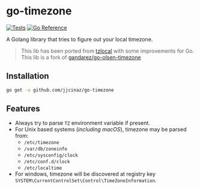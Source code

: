 # go-timezone

[![Tests](https://img.shields.io/github/workflow/status/gandarez/go-olson-timezone/Tests/master?label=tests)](https://github.com/jjcinaz/go-timezone/actions)
[![Go Reference](https://pkg.go.dev/badge/github.com/gandarez/go-olson-timezone.svg)](https://pkg.go.dev/github.com/jjcinaz/go-timezone)

A Golang library that tries to figure out your local timezone.

> This lib has been ported from [tzlocal](https://github.com/regebro/tzlocal) with some improvements for Go.
> This lib is a fork of [gandarez/go-olsen-timezone](https://github.com/gandarez/go-olsen-timezone) 
## Installation

```bash
go get -u github.com/jjcinaz/go-timezone
```

## Features

* Always try to parse `TZ` environment variable if present.
* For Unix based systems (_including macOS_), timezone may be parsed from:
  * `/etc/timezone`
  * `/var/db/zoneinfo`
  * `/etc/sysconfig/clock`
  * `/etc/conf.d/clock`
  * `/etc/localtime`
* For windows, timezone will be discovered at registry key `SYSTEM\CurrentControlSet\Control\TimeZoneInformation`.

